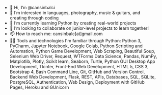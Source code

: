 - 👋 Hi, I’m @cansinbalci
- 👀 I’m interested in languages, photography, music & guitars, and creating through coding
- 🌱 I’m currently learning Python by creating real-world projects
- 💞️ I’m looking to collaborate on junior-level projects to learn together!
- 📫 How to reach me: cansinbalc[at]gmail.com
- 👨‍💻 Tools and technologies I'm familiar through Python:
Python 3,
PyCharm, Jupyter Notebook, Google Colab,
Python Scripting and Automation,
Python Game Development,
Web Scraping,
Beautiful Soup,
Selenium Web Driver,
Request,
WTForms
Data Science,
Pandas,
NumPy,
Matplotlib,
Plotly,
Scikit learn,
Seaborn,
Turtle,
Python GUI Desktop App Development,
Tkinter,
Front-End Web Development,
HTML 5,
CSS 3,
Bootstrap 4,
Bash Command Line,
Git, GitHub and Version Control,
Backend Web Development,
Flask,
REST,
APIs,
Databases,
SQL,
SQLite,
PostgreSQL,
Authentication,
Web Design,
Deployment with GitHub Pages, Heroku and GUnicorn
